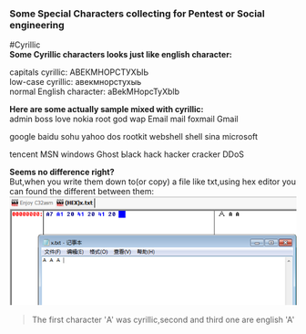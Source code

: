 ### Some Special Characters collecting for Pentest or Social engineering ###
#Cyrillic  
**Some Cyrillic characters looks just like english character:** 

capitals cyrillic: АВЕКМНОРСТУХЫЬ  
low-case cyrillic: авекмнорстухыь  
normal English character: aBekMHopcTyXblb

**Here are some actually sample mixed with cyrillic:**  
аdmin  bоss   lоve  nоkia   rооt  gоd  wаp  Emаil  mаil  foxmаil  Gmаil

gооgle bаidu sоhu yahоо dоs  rооtkit  wеbshell  shеll  sinа  microsоft

tencent  МSN  windоws  Ghоst  Ыack hаck   hаcker   crаcker DDоS

**Seems no difference right?**  
But,when you write them down to(or copy) a file like txt,using hex editor you can found the different between them:  
![using Hex editor to check the difference](https://github.com/Arryboom/specialcharacters/blob/master/test1.png)
> The first character 'А' was cyrillic,second and third one are english 'A'